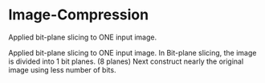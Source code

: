 # Image-Compression
Applied bit-plane slicing to ONE input image.

Applied bit-plane slicing to ONE input image. In Bit-plane slicing, the image is divided into 1 bit planes. (8 planes)
Next construct nearly the original image using less number of bits.
